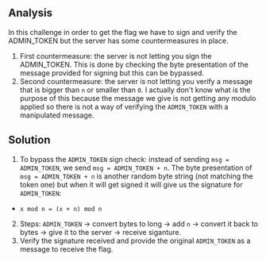 ## Analysis
In this challenge in order to get the flag we have to sign and verify the ADMIN_TOKEN but the server has some countermeasures in place.

1. First countermeasure: the server is not letting you sign the ADMIN_TOKEN. This is done by checking the byte presentation of the message provided for signing but this can be bypassed.
2. Second countermeasure: the server is not letting you verify a message that is bigger than `n` or smaller than `0`. I actually don't know what is the purpose of this because the message we give is not getting any modulo applied so there is not a way of verifying the `ADMIN_TOKEN` with a manipulated message.

## Solution
1.  To bypass the `ADMIN_TOKEN` sign check: instead of sending `msg = ADMIN_TOKEN`, we send `msg = ADMIN_TOKEN + n`. The byte presentation of `msg = ADMIN_TOKEN + n` is another random byte string (not matching the token one) but when it will get signed it will give us the signature for `ADMIN_TOKEN`:

* `x mod n = (x + n) mod n`

2. Steps: `ADMIN_TOKEN` -> convert bytes to long -> add `n` -> convert it back to bytes -> give it to the server -> receive siganture.
3. Verify the signature received and provide the original `ADMIN_TOKEN` as a message to receive the flag.


